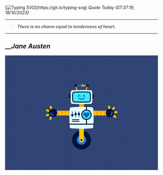 [![Typing SVG](https://readme-typing-svg.herokuapp.com?font=Press+Start+2P&color=C2F784&size=35&width=900&height=100&lines=Hello+World%2C+I'm+Hung+!)](https://git.io/typing-svg) 
_Quote Today (07:37:19, 18/10/2023)_
___
>**_There is no charm equal to tenderness of heart._**
___

## __**_Jane Austen_**

![RobotDance](src/assets/images/robot-dancing-dribble.gif?style=center)
